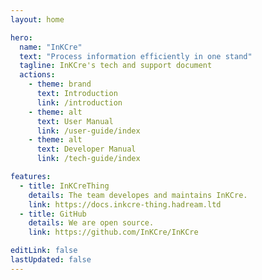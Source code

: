 ```yaml
---
layout: home

hero:
  name: "InKCre"
  text: "Process information efficiently in one stand"
  tagline: InKCre's tech and support document
  actions:
    - theme: brand
      text: Introduction
      link: /introduction
    - theme: alt
      text: User Manual
      link: /user-guide/index
    - theme: alt
      text: Developer Manual
      link: /tech-guide/index

features:
  - title: InKCreThing
    details: The team developes and maintains InKCre.
    link: https://docs.inkcre-thing.hadream.ltd
  - title: GitHub
    details: We are open source.
    link: https://github.com/InKCre/InKCre

editLink: false
lastUpdated: false
---
```


